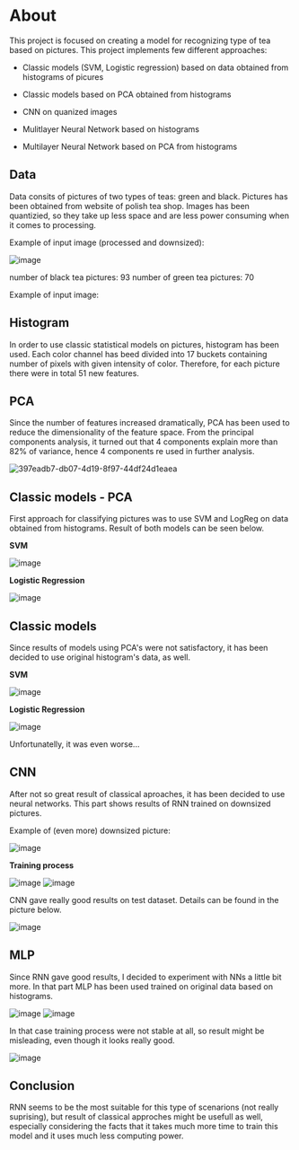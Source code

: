 # About

This project is focused on creating a model for recognizing type of tea based on pictures. This project implements few different approaches:

* Classic models (SVM, Logistic regression) based on data obtained from histograms of picures

* Classic models based on PCA obtained from histograms

* CNN on quanized images

* Mulitlayer Neural Network based on histograms

* Multilayer Neural Network based on PCA from histograms

## Data

Data consits of pictures of two types of teas: green and black.
Pictures has been obtained from website of polish tea shop. Images has been quantizied, so they take up less space and are less power consuming when it comes to processing.

Example of input image (processed and downsized):

![image](https://user-images.githubusercontent.com/94312553/222429674-5d5e6fad-240f-4e41-822e-5799ca30b4d8.png)


number of black tea pictures: 93
number of green tea pictures: 70

Example of input image:

## Histogram

In order to use classic statistical models on pictures, histogram has been used. Each color channel has beed divided into 17 buckets containing number of pixels with given intensity of color. Therefore, for each picture there were in total 51 new features.

## PCA

Since the number of features increased dramatically, PCA has been used to reduce the dimensionality of the feature space.
From the principal components analysis, it turned out that 4 components explain more than 82% of variance, hence 4 components re used in further analysis.

![397eadb7-db07-4d19-8f97-44df24d1eaea](https://user-images.githubusercontent.com/94312553/222427420-a41c5c62-f302-4386-b202-6f2910004ce3.png)

## Classic models - PCA

First approach for classifying pictures was to use SVM and LogReg on data obtained from histograms.
Result of both models can be seen below.

**SVM**

![image](https://user-images.githubusercontent.com/94312553/222428326-eece93c4-b988-41db-8be5-bdfb2b3b9f21.png)


**Logistic Regression**

![image](https://user-images.githubusercontent.com/94312553/222428157-6b76f6cc-645d-4056-8b67-ef1d4c624ee8.png)

## Classic models 

Since results of models using PCA's were not satisfactory, it has been decided to use original histogram's data, as well.

**SVM**

![image](https://user-images.githubusercontent.com/94312553/222428877-fae567d8-ff78-453d-8777-c8bec09e08ce.png)


**Logistic Regression**

![image](https://user-images.githubusercontent.com/94312553/222428822-c477d41f-3ac2-44fa-b684-c4fbfd3ee2f8.png)

Unfortunatelly, it was even worse...

## CNN

After not so great result of classical aproaches, it has been decided to use neural networks. This part shows results of RNN trained on downsized pictures.

Example of (even more) downsized picture:

![image](https://user-images.githubusercontent.com/94312553/222429497-bc8b1a32-87a0-46e1-88a3-1fd59142fc34.png)

**Training process**

![image](https://user-images.githubusercontent.com/94312553/222430120-6136ce5c-3cad-463f-b9b4-38a0aa061ed9.png)
![image](https://user-images.githubusercontent.com/94312553/222430162-fb134f5c-79fb-4b9f-87c8-6c280761d3d4.png)

CNN gave really good results on test dataset. Details can be found in the picture below.

![image](https://user-images.githubusercontent.com/94312553/222430409-ef599b32-d275-406a-860c-9a774c573bfd.png)

## MLP

Since RNN gave good results, I decided to experiment with NNs a little bit more. In that part MLP has been used trained on original data based on histograms.

![image](https://user-images.githubusercontent.com/94312553/222430881-5020783e-9d21-4f83-8cce-deaddc15f5f7.png)
![image](https://user-images.githubusercontent.com/94312553/222430916-58f2867f-ed7b-40af-ada9-ae8162f9c3e0.png)

In that case training process were not stable at all, so result might be misleading, even though it looks really good.

![image](https://user-images.githubusercontent.com/94312553/222431120-9bc41eb1-475b-4182-872f-12eb5ef3eb2a.png)

## Conclusion

RNN seems to be the most suitable for this type of scenarions (not really suprising), but result of classical approches might be usefull as well, especially considering the facts that it takes much more time to train this model and it uses much less computing power.


